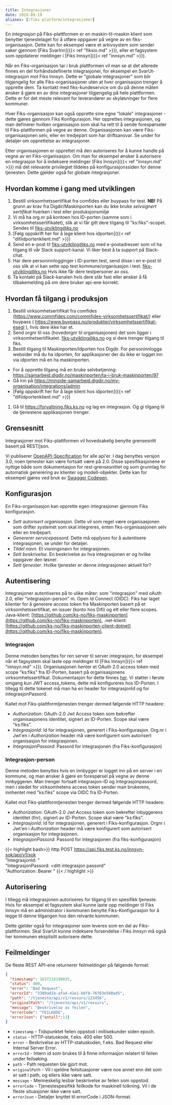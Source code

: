 ```yaml
---
title: Integrasjoner
date: 2019-09-19
aliases: [/fiks-platform/integrasjoner]
---
```


En _integrasjon_ på Fiks-plattformen er en maskin-til-maskin klient som benytter tjenestelaget for å utføre oppgaver på vegne av en fiks-organisasjon. Dette kan for eksempel være et arkivsystem som sender saker gjennom [Fiks SvarInn]({{< ref "fiksio.md" >}}), eller et fagsystem som oppdaterer meldinger i [Fiks Innsyn]({{< ref "innsyn.md" >}}).

Når en Fiks-organisasjon tar i bruk plattformen vil man se at det allerede finnes en del forhåndsdefinerte integrasjoner, for eksempel en SvarUt-integrasjon mot Fiks Innsyn. Dette er "globale integrasjoner" som blir tilgjengelig for alle Fiks-organisasjoner uten at hver organisasjon trenger å opprette dem. Ta kontakt med fiks-kundeservice om du på denne måten ønsker å gjøre en av dine integrasjoner tilgjengelig på hele plattformen. Dette er for det meste relevant for leverandører av skyløsninger for flere kommuner.

Hver Fiks-organisasjon kan også opprette sine egne "lokale" integrasjoner - dette gjøres gjennom Fiks Konfigurasjon. Her opprettes integrasjonen, og man definerer hvilken organisasjon som skal ha rett til å sende forespørseler til Fiks-plattformen på vegne av denne. Organisasjonen kan være Fiks-organisasjonen selv, eller en tredjepart som har driftsansvar. Se under for detaljer om opprettelse av integrasjoner.

Etter organisasjonen er opprettet må den autoriseres for å kunne handle på vegne av en Fiks-organisasjon. Om man for eksempel ønsker å autorisere en integrasjon for å indeksere meldinger [Fiks Innsyn]({{< ref "innsyn.md" >}}) må det relevante privilegiet tildeles på konfigurasjonssiden for denne tjenesten. Dette gjelder også for globale integrasjoner.

## Hvordan komme i gang med utviklingen

1. Bestill virksomhetssertifikat fra comfides eller buypass for test. **NB!** På grunn av krav fra Digdir/Maskinporten kan du ikke bruke _selvsignert sertifikat_ hverken i test eller produksjonsmiljø
1. Vi må ha org.nr på kontoen hos ID-porten (samme som i virksomhetssertifikatet), slik at vi får gitt dere tilgang til "ks:fiks"-scopet. Sendes til fiks-utvikling@ks.no
1. [Følg oppskrift her for å lage klient hos idporten]({{< ref "difiidportenklient.md" >}}) 
1. Send en e-post til fiks-utvikling@ks.no med e-postadresser som vil ha tilgang til vår Slack support-kanal. Vi liker best å ta support på Slack-chat.
1. Har dere personinnlogginger i ID-porten test, send disse i en e-post til oss slik at vi kan sette opp test kommune/organisasjon i test. fiks-utvikling@ks.no Hvis ikke får dere testpersoner av oss.
1. Ta kontakt på Slack-kanalen hvis dere står fast eller ønsker å få tilbakemelding på om dere bruker api-ene korrekt.

## Hvordan få tilgang i produksjon

1. Bestill virksomhetsertifikat fra comfides (https://www.commfides.com/commfides-virksomhetssertifikat/) eller buypass ( https://www.buypass.no/produkter/virksomhetssertifikat-esegl ), hvis dere ikke har et.
1. Send orgnr til oss (hovedorgnr til organisasjonen) det som ligger i virksomhetsertifikatet. fiks-utvikling@ks.no og si dere trenger tilgang til fiks.
1. Bestill tilgang til Maskinporten/Idporten hos Digdir. For personinnlogga websider må du ha idporten, for applikasjoner der du ikke er logget inn via idporten må en ha maskinporten.
  * For å opprette tilgang må en bruke selvbetjening: https://samarbeid.digdir.no/maskinporten/ta-i-bruk-maskinporten/97
  * Gå inn på https://minside-samarbeid.digdir.no/my-organisation/integrations/admin
  *  [Følg oppskrift her for å lage klient hos idporten]({{< ref "difiidportenklient.md" >}}) 
1. Gå til https://forvaltning.fiks.ks.no og lag en integrasjon. Og gi tilgang til de tjenestene applikasjonen trenger.

## Grensesnitt
Integrasjoner mot Fiks-plattformen vil hovedsakelig benytte grensesnitt basert på REST/json.

Vi publiserer [OpenAPI-Specification](https://github.com/OAI/OpenAPI-Specification) for alle api'er. I dag benyttes versjon 3.0, noen tjenester kan være fortsatt være på 2.0. Disse spesifikasjonene er nyttige både som dokumentasjon for rest-grensesnittet og som grunnlag for automatisk generering av klienter og modell-objekter. Dette kan for eksempel gjøres ved bruk av [Swagger Codegen](https://swagger.io/swagger-codegen/). 

## Konfigurasjon
En Fiks-organisasjon kan opprette egen integrasjoner gjennom Fiks konfigurasjon.

* _Sett autorisert organisasjon_. Dette vil som regel være organisasjonen som drifter systemet som skal integreres, enten fiks-organisasjonen selv eller en tredjepart.
* _Genererer servicepassord_. Dette må opplyses for å autentisere integrasjonen, se under for detaljer.
* _Tildel navn_. Et visningsnavn for integrasjonen.
* _Sett beskrivelse_. En beskrivelse av hva integrasjonen er og hvilke oppgaver den løsner. 
* _Sett tjenester_. Hvilke tjenester er denne integrasjonen aktuell for?

## Autentisering
Integrasjoner autentiseres på to ulike måter: som "integrasjon" med oAuth 2.0, eller "integrasjon-person" m. Open Id Connect (OIDC). Fiks har laget klienter for å generere access token fra Maskinporten basert på et virksomhetssertifikat, en issuer (konto hos Difi) og ett eller flere scopes. Java-klient: [https://github.com/ks-no/fiks-maskinporten](https://github.com/ks-no/fiks-maskinporten), .net-klient: [https://github.com/ks-no/fiks-maskinporten-client-dotnet](https://github.com/ks-no/fiks-maskinporten).

### Integrasjon
Denne metoden benyttes for ren server til server integrasjon, for eksempel når et fagsystem skal laste opp meldinger til  [Fiks Innsyn]({{< ref "innsyn.md" >}}). Organisasjonen henter et OAuth 2.0 access token med scope "ks:fiks" fra ID-Porten, basert på organisasjonens virksomhetssertifikat. Dokumentasjon for dette finnes [her](https://difi.github.io/idporten-oidc-dokumentasjon/oidc_auth_server-to-server-oauth2.html). Vi støtter i første omgang kun JWT access_tokens, dette må konfigureres hos ID-Porten.  I tillegg til dette tokenet må man ha en header for integrasjonId og for integrasjonPassord. 
   
Kallet mot Fiks-plattformtjenesten trenger dermed følgende HTTP headere:
 
* _Authorization_: OAuth-2.0 Jwt Access token som bekrefter organisasjonens identitet, signert av ID-Porten. Scope skal være "ks:fiks".
* _IntegrasjonId_: Id for integrasjonen, generert i Fiks-konfigurasjon. Org.nr i Jwt'en i _Authorization_ header må være konfigurert som autorisert organisasjon for integrasjonen.
* _IntegrasjonPassord_: Passord for integrasjonen (fra Fiks-konfigurasjon)

### Integrasjon-person
Denne metoden benyttes hvis en innbygger er logget inn på en server i en kommune, og man ønsker å gjøre en forespørsel på vegne av denne innbyggeren. Man trenger fortsatt integrasjon-ID og integrasjonpassord, men i stedet for virksomhetens access token sender man brukerens, innhentet med "ks:fiks" scope via OIDC fra ID-Porten.  
   
Kallet mot Fiks-plattformtjenesten trenger dermed følgende HTTP headere:
 
* _Authorization_: OAuth-2.0 Jwt Access token som bekrefter inbyggerens identitet (fnr), signert av ID-Porten. Scope skal være "ks:fiks".
* _IntegrasjonId_: Id for integrasjonen, generert i Fiks-konfigurasjon. Orgnr i Jwt'en i _Authorization_ header må være konfigurert som autorisert organisasjon for integrasjonen.
* _IntegrasjonPassord_: Passord for integrasjonen (fra fiks-konfigurasjon)

{{< highlight bash>}}
http POST https://api.fiks.test.ks.no/innsyn-sok/api/v1/sok \
"IntegrasjonId: <din integrasjon id>" \
"IntegrasjonPassord: <ditt integrasjon passord" \
"Authorization: Bearer <gyldig innbygger access token jwt fra id-porten>"
{{< / highlight >}}

## Autorisering
I tillegg må integrasjonen autoriseres for tilgang til en spesifikk tjeneste. Hvis for eksempel et fagsystem skal kunne laste opp meldinger til Fiks Innsyn må en administrator i kommunen benytte Fiks-Konfigurasjon for å legge til denne tilgangen hos den relvante kommunen.

Dette gjelder også for integrasjoner som leveres som en del av Fiks-plattformen. Skal SvarUt kunne indeksere forsendelse i Fiks Innsyn må også her kommunen eksplisitt autorisere dette.

## Feilmeldinger

De fleste REST API-ene returnerer feilmeldinger på følgende format:
```json
{
  "timestamp": 1637218198035,
  "status": 400,
  "error": "Bad Request",
  "errorId": "3389ad1b-afa4-42e1-b6f8-76f63e560ad5",
  "path": "/tjeneste/api/v1/ressurs/123456",
  "originalPath": "/tjeneste/api/v1/ressurs",
  "message": "Beskrivelse av feilen",
  "errorCode": "FEILKODE",
  "errorJson": {"antall":13}
}
```

- `timestamp` - Tidspunktet feilen oppstod i millisekunder siden epoch.
- `status` - HTTP-statuskode, f.eks. 400 eller 500.
- `error` - Beskrivelse av HTTP-statuskoden, f.eks. Bad Request eller Internal Server Error.
- `errorId` - Intern id som brukes til å finne informasjon relatert til feilen under feilsøking.
- `path` - Path requesten ble gjort mot.
- `originalPath` - Vil i sjeldne feilsituasjoner være noe annet enn det som er satt i path, og ellers ikke være satt.
- `message` - Menneskelig lesbar beskrivelse av feilen som oppstod.
- `errorCode` - Tjenestespesifikk feilkode for maskinell tolkning. Vil i de fleste situasjoner ikke være satt.
- `errorJson` - Detaljer knyttet til errorCode i JSON-format.
